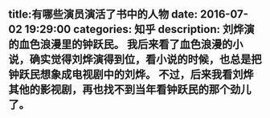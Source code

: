 title:有哪些演员演活了书中的人物
date: 2016-07-02   19:29:00 
categories: 知乎 
 description: 刘烨演的血色浪漫里的钟跃民。 我后来看了血色浪漫的小说，确实觉得刘烨演得到位，看小说的时候，也总是把钟跃民想象成电视剧中的刘烨。 不过，后来我看刘烨其他的影视剧，再也找不到当年看钟跃民的那个劲儿了。
  --- 
 